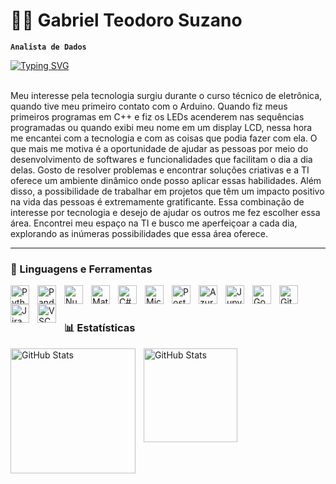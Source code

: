 # 👨‍💻 Gabriel Teodoro Suzano

**`Analista de Dados`**
<br/>

[![Typing SVG](https://readme-typing-svg.herokuapp.com/?color=00bfbf&size=35&center=true&vCenter=true&width=1000&lines=Olá,+meu+nome+é+Gabriel;Sou+formado+em+Ciência+da+Computação;Seja+bem-vindo+ao+meu+GitHub!+:%29)](https://git.io/typing-svg)

<br/>
Meu interesse pela tecnologia surgiu durante o curso técnico de eletrônica, quando tive meu primeiro contato com o Arduino. Quando fiz meus primeiros programas em C++ e fiz os LEDs acenderem nas sequências programadas ou quando exibi meu nome em um display LCD, nessa hora me encantei com a tecnologia e com as coisas que podia fazer com ela.  O que mais me motiva é a oportunidade de ajudar as pessoas por meio do desenvolvimento de softwares e funcionalidades que facilitam o dia a dia delas. Gosto de resolver problemas e encontrar soluções criativas e a TI oferece um ambiente dinâmico onde posso aplicar essas habilidades. Além disso, a possibilidade de trabalhar em projetos que têm um impacto positivo na vida das pessoas é extremamente gratificante. Essa combinação de interesse por tecnologia e desejo de ajudar os outros me fez escolher essa área. Encontrei meu espaço na TI e busco me aperfeiçoar a cada dia, explorando as inúmeras possibilidades que essa área oferece.

---

### 🤖 Linguagens e Ferramentas

<img 
    align="left" 
    alt="Python"
    title="Python" 
    width="30px" 
    style="padding-right: 10px;" 
    src="https://cdn.jsdelivr.net/gh/devicons/devicon@latest/icons/python/python-original.svg"
/>
<img 
    align="left" 
    alt="Pandas" 
    title="Pandas"
    width="30px" 
    style="padding-right: 10px;" 
    src="https://cdn.jsdelivr.net/gh/devicons/devicon@latest/icons/pandas/pandas-original.svg" 
/>
<img 
    align="left" 
    alt="Numpy" 
    title="Numpy"
    width="30px" 
    style="padding-right: 10px;" 
    src="https://cdn.jsdelivr.net/gh/devicons/devicon@latest/icons/numpy/numpy-original.svg" 
/>
<img 
    align="left" 
    alt="Matplotlib" 
    title="Matplotlib"
    width="30px" 
    style="padding-right: 10px;" 
    src="https://cdn.jsdelivr.net/gh/devicons/devicon@latest/icons/matplotlib/matplotlib-original.svg" 
/>
<img 
    align="left" 
    alt="C#" 
    title="C#"
    width="30px" 
    style="padding-right: 10px;" 
    src="https://cdn.jsdelivr.net/gh/devicons/devicon@latest/icons/csharp/csharp-original.svg"
/>
<img 
    align="left" 
    alt="MicrosoftSQL" 
    title="MicrosoftSQL"
    width="30px" 
    style="padding-right: 10px;" 
    src="https://cdn.jsdelivr.net/gh/devicons/devicon@latest/icons/microsoftsqlserver/microsoftsqlserver-original.svg"
/>
<img 
    align="left" 
    alt="PostgreSQL" 
    title="PostgreSQL"
    width="30px" 
    style="padding-right: 10px;" 
    src="https://cdn.jsdelivr.net/gh/devicons/devicon@latest/icons/postgresql/postgresql-original.svg" 
/>
<img 
    align="left"
    alt="AzureDevops"
    title="AzureDevops" 
    width="30px" 
    style="padding-right: 10px;"
    src="https://cdn.jsdelivr.net/gh/devicons/devicon@latest/icons/azuredevops/azuredevops-original.svg" 
/>
<img 
    align="left" 
    alt="Jupyter"
    title="Jupyter" 
    width="30px" 
    style="padding-right: 10px;" 
    src="https://cdn.jsdelivr.net/gh/devicons/devicon@latest/icons/jupyter/jupyter-original-wordmark.svg" 
/>
<img 
    align="left" 
    alt="GoogleCloud" 
    title="GoogleCloud"
    width="30px" 
    style="padding-right: 10px;" 
    src="https://cdn.jsdelivr.net/gh/devicons/devicon@latest/icons/googlecloud/googlecloud-original.svg" 
/>
<img 
    align="left"
    alt="Git"
    title="Git"
    width="30px"
    style="padding-right: 10px;"
    src="https://cdn.jsdelivr.net/gh/devicons/devicon@latest/icons/git/git-original.svg"
/>
<img 
    align="left"
    alt="Jira" 
    title="Jira"
    width="30px"
    style="padding-right: 10px;"
    src="https://cdn.jsdelivr.net/gh/devicons/devicon@latest/icons/jira/jira-original.svg"
/>
<img
    align="left"
    alt="VSCode"
    title="VSCode"
    width="30px"
    style="padding-right: 10px;"
    src="https://cdn.jsdelivr.net/gh/devicons/devicon@latest/icons/vscode/vscode-original.svg"
/>

<br/>
<br/>

### 📊 Estatísticas

<p>
  <img 
    align="left"
    alt="GitHub Stats"
    height="200"
    style="padding-right: 10px;"
    src="https://github-readme-stats.vercel.app/api?username=GabrielTeodoro2021&show_icons=true&theme=tokyonight&include_all_commits=true&locale=pt-br"
  />

<img 
      align="left"
      alt="GitHub Stats"
      height="150"
      style="padding-right: 10px;"
      src="https://github-readme-stats.vercel.app/api/top-langs/?username=GabrielTeodoro2021&theme=tokyonight&layout=compact&custom_title=Tecnologias&langs_count=9"
  />

</p>

